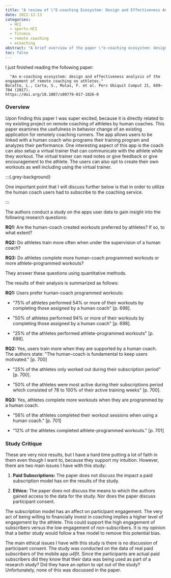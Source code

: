 ```yaml
---
title: "A review of \"E-coaching Ecosystem: Design and Effectiveness Analysis of the Engagement of Remote Coaching on Athletes\""
date: 2022-12-13
categories:
  - HCI
  - sports-HCI
  - fitness
  - remote coaching
  - ecoaching
abstract: "A brief overview of the paper \"e-coaching ecosystem: design and effectiveness analysis of the engagement of remote coaching on athletes\" by Boratto et.~al."
toc: false 
---
```


I just finished reading the following paper:

```
  "An e-coaching ecosystem: design and effectiveness analysis of the engagement of remote coaching on athletes."
Boratto, L., Carta, S., Mulas, F. et al. Pers Ubiquit Comput 21, 689–704 (2017).  
https://doi.org/10.1007/s00779-017-1026-0
```

### Overview

Upon finding this paper I was super excited, because it is directly
related to my existing project on remote coaching of athletes by human
coaches. This paper examines the usefulness in behavior change of an
existing application for remotely coaching runners. The app allows
users to be linked with a human coach who programs their training
program and analyzes their performance. One interesting aspect of this
app is the coach can also setup a virtual trainer that can communicate
with the athlete while they workout. The virtual trainer can read
notes or give feedback or give encouragement to the athlete. The users
can also opt to create their own workouts as well including using the
virtual trainer.

:::{.grey-background}

One important point that I will discuss further below is that in order
to utilize the human coach users had to subscribe to the coaching
service.

:::

The authors conduct a study on the apps user data to gain insight into
the following research questions: 

**RQ1:** Are the human-coach created workouts preferred by athletes?
If so, to what extent?
   
**RQ2:** Do athletes train more often when under the supervision of a
human coach?
   
**RQ3:** Do athletes complete more human-coach programmed workouts or
more athlete-programmed workouts?

They answer these questions using quantitative methods.

The results of their analysis is summarized as follows:

**RQ1:** Users prefer human-coach programmed workouts:

  - "75% of athletes performed 54% or more of their workouts by
    completing those assigned by a human coach" [p. 698].
    
  - "50% of athletes performed 94% or more of their workouts by
    completing those assigned by a human coach" [p. 698].
    
  - "25% of the athletes performed athlete-programmed workouts" 
    [p. 698].

**RQ2:** Yes, users train more when they are supported by a human
coach.  The authors state: "The human-coach is fundamental to keep
users motivated." [p. 700]

  - "25% of the athletes only worked out during their subscription
    period" [p. 700].
 
  - "50% of the athletes were most active during their subscriptions
    period which consisted of 78 to 100% of their active training
    weeks" [p. 700].
    
**RQ3:** Yes, athletes complete more workouts when they are programmed
    by a human coach.
    
  - "56% of the athletes completed their workout sessions when using a
    human coach." [p. 701]
    
  - "12% of the athletes completed athlete-programmed workouts."
    [p. 701]    

### Study Critique

These are very nice results, but I have a hard time putting a lot of
faith in them even though I want to, because they support my
intuition.  However, there are two main issues I have with this study:

1. **Paid Subscriptions:** The paper does not discuss the impact a
   paid subscription model has on the results of the study.
   
2. **Ethics:** The paper does not discuss the means to which the
   authors gained access to the data for the study. Nor does the paper
   discuss participant consent.
   
The subscription model has an affect on participant engagement.  The
very act of being willing to financially invest in coaching implies a
higher level of engagement by the athlete. This could support the high
engagement of subscribers versus the low engagement of
non-subscribers. It is my opinion that a better study would follow a
free model to remove this potential bias.

The main ethical issues I have with this study is there is no
discussion of participant consent. The study was conducted on the data
of real paid subscribers of the mobile app *u4fit*.  Since the
participants are actual paid subscribers did they know that their data
was being used as part of a research study?  Did they have an option
to opt out of the study? Unfortunately, none of this was discussed in
the paper.
